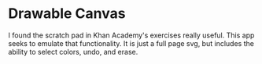 Drawable Canvas
==============
I found the scratch pad in Khan Academy's exercises really useful. This app seeks to emulate that functionality. It is just a full page svg, but includes the ability to select colors, undo, and erase.
